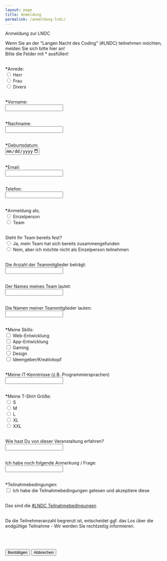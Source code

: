 ```yaml
---
layout: page
title: Anmeldung
permalink: /anmeldung-lndc/
---
```


<form name="anmeldung" id="anmeldung" enctype="text/plain" action="https://docs.google.com/forms/d/e/1FAIpQLSdyiNRnL93or7idZUQO-IMfa__e5aqE-XeaAOhKREpDVARBOQ/formResponse?" target="hidden_iframe" onsubmit="submitted=true;">

 <script src="/anmeldung-LNDC.md"></script>
 <script type="text/javascript">var submitted=false;</script>
 <script>
     function onSubmit(token) {
       document.getElementById("demo-form").submit();
        }
 <script type="submit/javascript">
        $('#anmeldung').on('submit', function(e) {
        $('#anmeldung *').fadeOut(2000);
        $('#anmeldung').prepend('Your submission has been processed...');
        });
    </script>

 <script src="https://www.google.com/recaptcha/api.js" async defer></script>
 <script>
   function onSubmit(token) {
     document.getElementById("demo-form").submit();
   }
 </script>

 Anmeldung zur LNDC 


 Wenn Sie an der "Langen Nacht des Coding" (#LNDC) teilnehmen möchten, melden Sie sich bitte hier an! 
 <br>
 Bitte die Felder mit * ausfüllen!
 <br>
 <br>

 <b>*</b>Anrede: <br> 
    <input type="radio" name="entry.969724735" id="entry.969724735" value="Herr"> <label for="a1">Herr</label> <br>
    <input type="radio" name="entry.969724735" id="entry.969724735" value="Frau"> <label for="a2">Frau</label> <br>
    <input type="radio" name="entry.969724735" id="entry.969724735" value="Divers"> <label for="a3">Divers</label> <br>
 <br>

 <b>*</b>Vorname: <br> 
    <input type="text" name="entry.1618301866" maxlength="15" id="entry.1618301866"> <br> <br>

 <b>*</b>Nachname: <br>
    <input type="text" name="entry.970278938" maxlength="15" id="entry.970278938"> <br> <br>


 <b>*</b>Geburtsdatum: <br>
    <input type="date" id="entry.1872207406" name="entry.1872207406" value="" min="1950-01-01" max="2020-12-31"> <br> <br>


 <b>*</b>Email: <br>
    <input type="email" id="entry.964637270" name="entry.964637270"> <br> <br>


 Telefon: <br>
    <input type="text" id="entry.565847182" name="entry.565847182" pattern="[0-9]{13,15}"> <br><br>


 <b>*</b>Anmeldung als; <br>
    <input type="radio" name="entry.145316040" id="entry.145316040" value="Einzelperson" > 
        <label for="an1">Einzelperson</label> <br>
    <input type="radio" name="entry.145316040" id="entry.145316040" value="Team" > 
        <label for="an2">Team</label> <br> <br>

 Steht Ihr Team bereits fest? <br>
    <input type="radio" name="entry.382071262" id="entry.382071262" value="Ja, mein Team hat sich bereits zusammengefunden" >       <label for="tf1">Ja, mein Team hat sich bereits zusammengefunden</label> <br>
    <input type="radio" name="entry.382071262" id="entry.382071262" value="Nein, aber ich möchte nicht als Einzelperson teilnehmen" > 
        <label for="tf2">Nein, aber ich möchte nicht als Einzelperson teilnehmen</label> <br> <br>

 Die Anzahl der Teammitglieder beträgt: <br>
    <input type="text" id="entry.294750776" name="entry.294750776" pattern="[0-9]{1,2}"> <br> <br>

 Der Names meines Team lautet: <br>
    <input type="text" name="entry.557936225" maxlength="20" id="entry.557936225"> <br> <br>

 Die Namen meiner Teammitglieder lauten: <br>
    <input type="text" name="entry.1472105616" maxlength="100" id="entry.1472105616"> <br> <br>

 <b>*</b>Meine Skills: <br>
    <input type="checkbox" name="entry.904944376" id="entry.904944376" value="Web-Entwicklung" > 
        <label for="s1">Web-Entwicklung</label> <br>
    <input type="checkbox" name="entry.904944376" id="entry.904944376" value="App-Entwicklung" > 
        <label for="s2">App-Entwicklung</label> <br>
    <input type="checkbox" name="entry.904944376" id="entry.904944376" value="Gaming" > 
        <label for="s3">Gaming</label> <br>
    <input type="checkbox" name="entry.904944376" id="entry.904944376" value="Design" > 
        <label for="s4">Design</label> <br>
    <input type="checkbox" name="entry.904944376" id="entry.904944376" value="Ideengeber/Kreativkopf" > 
        <label for="s5">Ideengeber/Kreativkopf</label> <br> <br>
 
 <b>*</b>Meine IT-Kenntnisse (z.B. Programmiersprachen) <br>
    <input type="text" name="entry.1736915136" maxlength="100" id="entry.1736915136"> <br> <br>

 <b>*</b>Meine T-Shirt Größe: <br>
    <input type="radio" name="entry.323133557" id="entry.323133557" value="S" > <label for="entry.323133557">S</label> <br>
    <input type="radio" name="entry.323133557" id="entry.323133557" value="M" > <label for="entry.323133557">M</label> <br>
    <input type="radio" name="entry.323133557" id="entry.323133557" value="L" > <label for="entry.323133557">L</label> <br>
    <input type="radio" name="entry.323133557" id="entry.323133557" value="XL" > <label for="entry.323133557">XL</label> <br>
    <input type="radio" name="entry.323133557" id="entry.323133557" value="XXL" > <label for="entry.323133557">XXL</label>
    <br> <br>
 
 Wie hast Du von dieser Veranstaltung erfahren? <br>
    <input type="text" name="entry.503557016" maxlength="50" id="entry.503557016"> <br> <br>

 Ich habe noch folgende Anmerkung / Frage: <br>
    <input type="text" name="entry.1476825125" maxlength="100" id="entry.1476825125"> <br> <br>

 <b>*</b>Teilnahmebedingungen: <br>
    <input type="checkbox" name="entry.827533868" value="Ich habe die Teilnahmebedingungen gelesen und akzeptiere diese" id="entry.827533868"> <label for="entry.827533868">Ich habe die Teilnahmebedingungen gelesen und akzeptiere diese</label> <br> <br>

 Das sind die <a href="https://pppohl.github.io/Teilnahmebedingungen/">#LNDC Teilnahmebedingungen</a> <br>
 <br>

 Da die Teilnehmeranzahl begrenzt ist, entscheidet ggf. das Los über die endgültige Teilnahme - Wir werden Sie rechtzeitig informieren. 

 <br>
 <br>
 
   <div class="g-recaptcha" data-sitekey="6LceLbEZAAAAACl-74c47sMCRnRpuNJekPplYbcB"></div>
   <br/>
<form id="Formular">
   <button type="submit" value ="Submit">Bestätigen</button>
   <button type="reset" value ="Reset">Abbrechen</button>
</form>
<script type="text/javascript">
      var elem = document.getElementById("Formular");
      elem.addEventListener("submit", Bestätigen);
      function Bestätigen() {
        confirm("Wollen sie wirklich abschicken?")
      }
    </script>

 <script>
   function onSubmit(token) {
     document.getElementById("demo-form").submit();
   }
 </script>


</form>

<iframe name="hidden_iframe" id="hidden_iframe" style="display:none;" onload="if(submitted) {}"></iframe>
    
